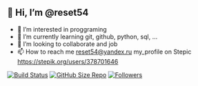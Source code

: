## 👋 Hi, I’m @reset54
- 👀 I’m interested in proggraming
- 🌱 I’m currently learning git, github, python, sql, ...
- 💞️ I’m looking to collaborate and job
- 📫 How to reach me reset54@yandex.ru
my_profile on Stepic https://stepik.org/users/378701646

[![Build Status](https://github.com/reset54/instructions_54/blob/main/.github/workflows/jupiter_installer.yml/badge.svg?branch=main)](https://github.com/reset54/instructions_54/blob/main/.github/workflows/jupiter_installer.yml)
[![GitHub Size Repo](https://img.shields.io/github/repo-size/reset54/instructions_54)](https://github.com/reset54/instructions_54)
[![Followers](https://img.shields.io/github/followers/reset54?style=social)](https://github.com/reset54/instructions_54)
